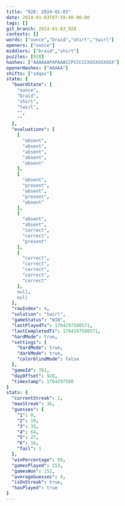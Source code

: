```yaml
---
title: "928: 2024-01-03"
date: 2024-01-03T07:59:40-08:00
tags: []
git_branch: 2024-01-03_928
contests: []
words: ["ounce","braid","shirt","twirl"]
openers: ["ounce"]
middlers: ["braid","shirt"]
puzzles: [928]
hashes: ["AAAAAAPAPAAACCPCCCCCXXXXXXXXXX"]
openerHashes: ["AAAAA"]
shifts: ["zdqav"]
state: {
  "boardState": [
    "ounce",
    "braid",
    "shirt",
    "twirl",
    "",
    ""
  ],
  "evaluations": [
    [
      "absent",
      "absent",
      "absent",
      "absent",
      "absent"
    ],
    [
      "absent",
      "present",
      "absent",
      "present",
      "absent"
    ],
    [
      "absent",
      "absent",
      "correct",
      "correct",
      "present"
    ],
    [
      "correct",
      "correct",
      "correct",
      "correct",
      "correct"
    ],
    null,
    null
  ],
  "rowIndex": 4,
  "solution": "twirl",
  "gameStatus": "WIN",
  "lastPlayedTs": 1704297580571,
  "lastCompletedTs": 1704297580571,
  "hardMode": true,
  "settings": {
    "hardMode": true,
    "darkMode": true,
    "colorblindMode": false
  },
  "gameId": 781,
  "dayOffset": 928,
  "timestamp": 1704297580
}
stats: {
  "currentStreak": 2,
  "maxStreak": 36,
  "guesses": {
    "1": 0,
    "2": 10,
    "3": 35,
    "4": 64,
    "5": 27,
    "6": 16,
    "fail": 1
  },
  "winPercentage": 99,
  "gamesPlayed": 153,
  "gamesWon": 152,
  "averageGuesses": 4,
  "isOnStreak": true,
  "hasPlayed": true
}
---
```

<!-- more -->
